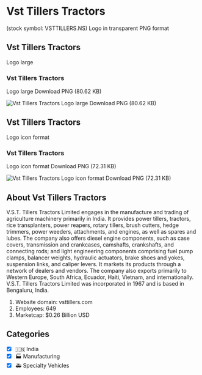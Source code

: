 # Vst Tillers Tractors
 (stock symbol: VSTTILLERS.NS) Logo in transparent PNG format

## Vst Tillers Tractors
 Logo large

### Vst Tillers Tractors
 Logo large Download PNG (80.62 KB)

![Vst Tillers Tractors
 Logo large Download PNG (80.62 KB)](/img/orig/VSTTILLERS.NS_BIG-74cf0955.png)

## Vst Tillers Tractors
 Logo icon format

### Vst Tillers Tractors
 Logo icon format Download PNG (72.31 KB)

![Vst Tillers Tractors
 Logo icon format Download PNG (72.31 KB)](/img/orig/VSTTILLERS.NS-a24d7454.png)

## About Vst Tillers Tractors


V.S.T. Tillers Tractors Limited engages in the manufacture and trading of agriculture machinery primarily in India. It provides power tillers, tractors, rice transplanters, power reapers, rotary tillers, brush cutters, hedge trimmers, power weeders, attachments, and engines, as well as spares and lubes. The company also offers diesel engine components, such as case covers, transmission and crankcases, camshafts, crankshafts, and connecting rods; and light engineering components comprising fuel pump clamps, balancer weights, hydraulic actuators, brake shoes and yokes, suspension links, and caliper levers. It markets its products through a network of dealers and vendors. The company also exports primarily to Western Europe, South Africa, Ecuador, Haiti, Vietnam, and internationally. V.S.T. Tillers Tractors Limited was incorporated in 1967 and is based in Bengaluru, India.

1. Website domain: vsttillers.com
2. Employees: 649
3. Marketcap: $0.26 Billion USD


## Categories
- [x] 🇮🇳 India
- [x] 🏭 Manufacturing
- [x] 🚑 Specialty Vehicles
